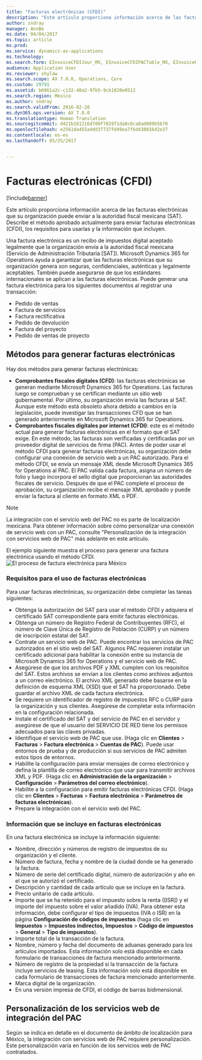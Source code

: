 ```yaml
---
title: "Facturas electrónicas (CFDI)"
description: "Este artículo proporciona información acerca de las facturas electrónicas que su organización puede enviar a la autoridad fiscal mexicana (SAT). Describe el método aprobado actualmente para enviar facturas electrónicas (CFDI), los requisitos para usarlas y la información que incluyen."
author: sndray
manager: AnnBe
ms.date: 04/04/2017
ms.topic: article
ms.prod: 
ms.service: dynamics-ax-applications
ms.technology: 
ms.search.form: EInvoiceCFDIJour_MX, EInvoiceCFDIPACTable_MX, EInvoiceParameters_MX, SalesTable, SalesTablePostings
audience: Application User
ms.reviewer: shylaw
ms.search.scope: AX 7.0.0, Operations, Core
ms.custom: 29791
ms.assetid: b6861a2c-c132-48a2-97b5-9cb1020e0512
ms.search.region: Mexico
ms.author: sndray
ms.search.validFrom: 2016-02-28
ms.dyn365.ops.version: AX 7.0.0
ms.translationtype: Human Translation
ms.sourcegitcommit: d421b161216d700f7819f1da8c0ca8ad089b5670
ms.openlocfilehash: e2561da455a4dd37737fd49ea7f6d438016d2e37
ms.contentlocale: es-es
ms.lasthandoff: 05/25/2017


---
```


# <a name="electronic-invoices-cfdi"></a>Facturas electrónicas (CFDI)

[!include[banner](../includes/banner.md)]


Este artículo proporciona información acerca de las facturas electrónicas que su organización puede enviar a la autoridad fiscal mexicana (SAT). Describe el método aprobado actualmente para enviar facturas electrónicas (CFDI), los requisitos para usarlas y la información que incluyen.

Una factura electrónica es un recibo de impuestos digital aceptado legalmente que la organización envía a la autoridad fiscal mexicana (Servicio de Administración Tributaria \[SAT\]). Microsoft Dynamics 365 for Operations ayuda a garantizar que las facturas electrónicas que su organización genera son seguras, confidenciales, auténticas y legalmente aceptables. También puede asegurarse de que los estándares internacionales se aplican a las facturas electrónicas. Puede generar una factura electrónica para los siguientes documentos al registrar una transacción:

-   Pedido de ventas
-   Factura de servicios
-   Factura rectificativa
-   Pedido de devolución
-   Factura del proyecto
-   Pedido de ventas de proyecto

## <a name="methods-for-generating-electronic-invoices"></a>Métodos para generar facturas electrónicas
Hay dos métodos para generar facturas electrónicas:

-   **Comprobantes fiscales digitales (CFD)**: las facturas electrónicas se generan mediante Microsoft Dynamics 365 for Operations. Las facturas luego se comprueban y se certifican mediante un sitio web gubernamental. Por último, su organización envía las facturas al SAT. Aunque este método está obsoleto ahora debido a cambios en la legislación, puede investigar las transacciones CFD que se han generado anteriormente en Microsoft Dynamics 365 for Operations.
-   **Comprobantes fiscales digitales por internet (CFDI)**: este es el método actual para generar facturas electrónicas en el formato que el SAT exige. En este método, las facturas son verificadas y certificadas por un proveedor digital de servicios de firma (PAC). Antes de poder usar el método CFDI para generar facturas electrónicas, su organización debe configurar una conexión de servicio web a un PAC autorizado. Para el método CFDI, se envía un mensaje XML desde Microsoft Dynamics 365 for Operations al PAC. El PAC valida cada factura, asigna un número de folio y luego incorpora el sello digital que proporcionan las autoridades fiscales de servicio. Después de que el PAC complete el proceso de aprobación, su organización recibe el mensaje XML aprobado y puede enviar la factura al cliente en formato XML o PDF.

> [!NOTE]
>  La integración con el servicio web del PAC no es parte de localización mexicana. Para obtener información sobre cómo personalizar una conexión de servicio web con un PAC, consulte "Personalización de la integración con servicios web de PAC" más adelante en este artículo. 

El ejemplo siguiente muestra el proceso para generar una factura electrónica usando el método CFDI. ![El proceso de factura electrónica para México](./media/about-electronic-invoices-cfdi.jpg "Proceso de generación de facturación electrónica para el método de CFDI")    

### <a name="requirements-for-using-electronic-invoices"></a>Requisitos para el uso de facturas electrónicas

Para usar facturas electrónicas, su organización debe completar las tareas siguientes:

-   Obtenga la autorización del SAT para usar el método CFDI y adquiera el certificado SAT correspondiente para emitir facturas electrónicas.
-   Obtenga un número de Registro Federal de Contribuyentes (RFC), el número de Clave Única de Registro de Población (CURP) y un número de inscripción estatal del SAT.
-   Contrate un servicio web de PAC. Puede encontrar los servicios de PAC autorizados en el sitio web del SAT. Algunos PAC requieren instalar un certificado adicional para habilitar la conexión entre su instancia de Microsoft Dynamics 365 for Operations y el servicio web de PAC.
-   Asegúrese de que los archivos PDF y XML cumplen con los requisitos del SAT. Estos archivos se envían a los clientes como archivos adjuntos a un correo electrónico. El archivo XML generado debe basarse en la definición de esquema XML (XSD) que el SAT ha proporcionado. Debe guardar el archivo XML de cada factura electrónica.
-   Se requiere un identificador de registro de impuestos RFC o CURP para la organización y sus clientes. Asegúrese de completar esta información en la configuración relacionada.
-   Instale el certificado del SAT y del servicio de PAC en el servidor y asegúrese de que el usuario del SERVICIO DE RED tiene los permisos adecuados para las claves privadas.
-   Identifique el servicio web de PAC que use. (Haga clic en **Clientes** &gt; **Facturas** &gt; **Factura electrónica** &gt; **Cuentas de PAC**). Puede usar entornos de prueba y de producción si sus servicios de PAC admiten estos tipos de entornos.
-   Habilite la configuración para enviar mensajes de correo electrónico y defina la plantilla de correo electrónico que usar para transmitir archivos XML y PDF. (Haga clic en **Administración de la organización** &gt; **Configuración** &gt; **Parámetros del correo electrónico**).
-   Habilite a la configuración para emitir facturas electrónicas CFDI. (Haga clic en **Clientes** &gt; **Facturas** &gt; **Factura electrónica** &gt; **Parámetros de facturas electrónicas**).
-   Prepare la integración con el servicio web del PAC.

### <a name="information-that-is-included-in-electronic-invoices"></a>Información que se incluye en facturas electrónicas

En una factura electrónica se incluye la información siguiente:

-   Nombre, dirección y números de registro de impuestos de su organización y el cliente.
-   Número de factura, fecha y nombre de la ciudad donde se ha generado la factura.
-   Número de serie del certificado digital, número de autorización y año en el que se autorizó el certificado.
-   Descripción y cantidad de cada artículo que se incluye en la factura.
-   Precio unitario de cada artículo.
-   Importe que se ha retenido para el impuesto sobre la renta (\[ISR\]) y el importe del impuesto sobre el valor añadido (IVA). Para obtener esta información, debe configurar el tipo de impuestos (IVA o ISR) en la página **Configuración de códigos de impuestos** (haga clic en **Impuestos** &gt; **Impuestos indirectos, Impuestos** &gt; **Código de impuestos** &gt; **General** &gt; **Tipo de impuestos**).
-   Importe total de la transacción de la factura.
-   Nombre, número y fecha del documento de aduanas generado para los artículos importados. Esta información solo está disponible en cada formulario de transacciones de factura mencionado anteriormente.
-   Número de registro de la propiedad si la transacción de la factura incluye servicios de leasing. Esta información solo está disponible en cada formulario de transacciones de factura mencionado anteriormente.
-   Marca digital de la organización.
-   En una versión impresa de CFDI, el código de barras bidimensional.

## <a name="customizing-the-integration-pac-web-services"></a>Personalización de los servicios web de integración del PAC
Según se indica en detalle en el documento de ámbito de localización para México, la integración con servicios web de PAC requiere personalización. Este personalización varía en función de los servicios web de PAC contratados.




